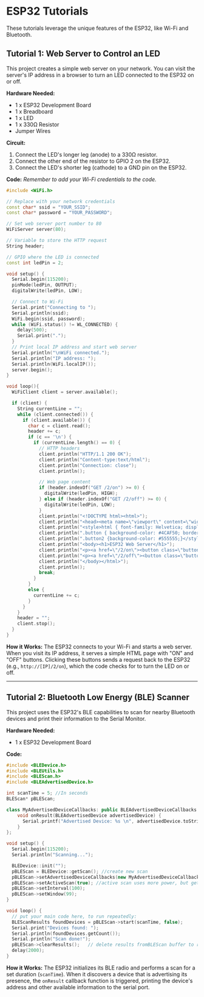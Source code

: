 
# ESP32 Tutorials

These tutorials leverage the unique features of the ESP32, like Wi-Fi and Bluetooth.

## Tutorial 1: Web Server to Control an LED

This project creates a simple web server on your network. You can visit the server's IP address in a browser to turn an LED connected to the ESP32 on or off.

**Hardware Needed:**
- 1 x ESP32 Development Board
- 1 x Breadboard
- 1 x LED
- 1 x 330Ω Resistor
- Jumper Wires

**Circuit:**
1.  Connect the LED's longer leg (anode) to a 330Ω resistor.
2.  Connect the other end of the resistor to GPIO 2 on the ESP32.
3.  Connect the LED's shorter leg (cathode) to a GND pin on the ESP32.

**Code:**
*Remember to add your Wi-Fi credentials to the code.*
```cpp
#include <WiFi.h>

// Replace with your network credentials
const char* ssid = "YOUR_SSID";
const char* password = "YOUR_PASSWORD";

// Set web server port number to 80
WiFiServer server(80);

// Variable to store the HTTP request
String header;

// GPIO where the LED is connected
const int ledPin = 2;

void setup() {
  Serial.begin(115200);
  pinMode(ledPin, OUTPUT);
  digitalWrite(ledPin, LOW);

  // Connect to Wi-Fi
  Serial.print("Connecting to ");
  Serial.println(ssid);
  WiFi.begin(ssid, password);
  while (WiFi.status() != WL_CONNECTED) {
    delay(500);
    Serial.print(".");
  }
  // Print local IP address and start web server
  Serial.println("\nWiFi connected.");
  Serial.println("IP address: ");
  Serial.println(WiFi.localIP());
  server.begin();
}

void loop(){
  WiFiClient client = server.available();

  if (client) {
    String currentLine = "";
    while (client.connected()) {
      if (client.available()) {
        char c = client.read();
        header += c;
        if (c == '\n') {
          if (currentLine.length() == 0) {
            // HTTP headers
            client.println("HTTP/1.1 200 OK");
            client.println("Content-type:text/html");
            client.println("Connection: close");
            client.println();

            // Web page content
            if (header.indexOf("GET /2/on") >= 0) {
              digitalWrite(ledPin, HIGH);
            } else if (header.indexOf("GET /2/off") >= 0) {
              digitalWrite(ledPin, LOW);
            }
            client.println("<!DOCTYPE html><html>");
            client.println("<head><meta name=\"viewport\" content=\"width=device-width, initial-scale=1\">");
            client.println("<style>html { font-family: Helvetica; display: inline-block; margin: 0px auto; text-align: center;}");
            client.println(".button { background-color: #4CAF50; border: none; color: white; padding: 16px 40px; text-decoration: none; font-size: 30px; margin: 2px; cursor: pointer;}");
            client.println(".button2 {background-color: #555555;}</style></head>");
            client.println("<body><h1>ESP32 Web Server</h1>");
            client.println("<p><a href=\"/2/on\"><button class=\"button\">ON</button></a></p>");
            client.println("<p><a href=\"/2/off\"><button class=\"button button2\">OFF</button></a></p>");
            client.println("</body></html>");
            client.println();
            break;
          }
        }
        else { 
          currentLine += c;
        }
      }
    }
    header = "";
    client.stop();
  }
}
```

**How it Works:**
The ESP32 connects to your Wi-Fi and starts a web server. When you visit its IP address, it serves a simple HTML page with "ON" and "OFF" buttons. Clicking these buttons sends a request back to the ESP32 (e.g., `http://[IP]/2/on`), which the code checks for to turn the LED on or off.

---

## Tutorial 2: Bluetooth Low Energy (BLE) Scanner

This project uses the ESP32's BLE capabilities to scan for nearby Bluetooth devices and print their information to the Serial Monitor.

**Hardware Needed:**
- 1 x ESP32 Development Board

**Code:**
```cpp
#include <BLEDevice.h>
#include <BLEUtils.h>
#include <BLEScan.h>
#include <BLEAdvertisedDevice.h>

int scanTime = 5; //In seconds
BLEScan* pBLEScan;

class MyAdvertisedDeviceCallbacks: public BLEAdvertisedDeviceCallbacks {
    void onResult(BLEAdvertisedDevice advertisedDevice) {
      Serial.printf("Advertised Device: %s \n", advertisedDevice.toString().c_str());
    }
};

void setup() {
  Serial.begin(115200);
  Serial.println("Scanning...");

  BLEDevice::init("");
  pBLEScan = BLEDevice::getScan(); //create new scan
  pBLEScan->setAdvertisedDeviceCallbacks(new MyAdvertisedDeviceCallbacks());
  pBLEScan->setActiveScan(true); //active scan uses more power, but get results faster
  pBLEScan->setInterval(100);
  pBLEScan->setWindow(99);
}

void loop() {
  // put your main code here, to run repeatedly:
  BLEScanResults foundDevices = pBLEScan->start(scanTime, false);
  Serial.print("Devices found: ");
  Serial.println(foundDevices.getCount());
  Serial.println("Scan done!");
  pBLEScan->clearResults();   // delete results fromBLEScan buffer to release memory
  delay(2000);
}
```

**How it Works:**
The ESP32 initializes its BLE radio and performs a scan for a set duration (`scanTime`). When it discovers a device that is advertising its presence, the `onResult` callback function is triggered, printing the device's address and other available information to the serial port.

